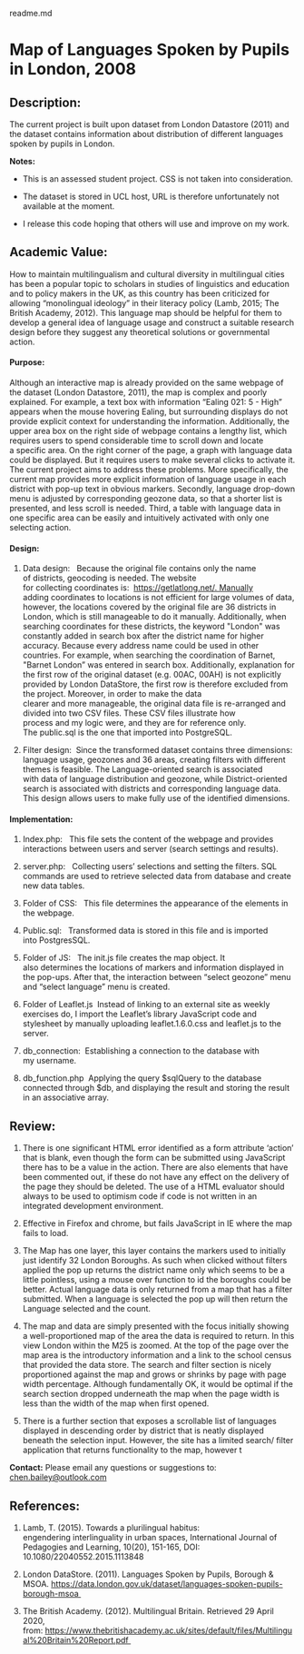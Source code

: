 readme.md

# Map of Languages Spoken by Pupils in London, 2008


## Description:
The current project is built upon dataset from London Datastore (2011) and the dataset contains information about distribution of different languages spoken by pupils in London. 

**Notes:**

- This is an assessed student project. CSS is not taken into consideration.

- The dataset is stored in UCL host, URL is therefore unfortunately not available at the moment.

- I release this code hoping that others will use and improve on my work.


## Academic Value:
How to maintain multilingualism and cultural diversity in multilingual cities has been a popular topic to scholars in studies of linguistics and education and to policy makers in the UK, as this country has been criticized for allowing “monolingual ideology” in their literacy policy (Lamb, 2015; The British Academy, 2012). 
This language map should be helpful for them to develop a general idea of language usage and construct a suitable research design before they suggest any theoretical solutions or governmental action.  


#### Purpose:
Although an interactive map is already provided on the same webpage of the dataset (London Datastore, 2011), the map is complex and poorly explained. For example, a text box with information “Ealing 021: 5 - High” appears when the mouse hovering Ealing, but surrounding displays do not provide explicit context for understanding the information. Additionally, the upper area box on the right side of webpage contains a lengthy list, which requires users to spend considerable time to scroll down and locate a specific area. On the right corner of the page, a graph with language data could be displayed. But it requires users to make several clicks to activate it. The current project aims to address these problems. More specifically, the current map provides more explicit information of language usage in each district with pop-up text in obvious markers. Secondly, language drop-down menu is adjusted by corresponding geozone data, so that a shorter list is presented, and less scroll is needed. Third, a table with language data in one specific area can be easily and intuitively activated with only one selecting action.  

#### Design:
1. Data design:  
Because the original file contains only the name of districts, geocoding is needed. The website for collecting coordinates is:  https://getlatlong.net/. Manually adding coordinates to locations is not efficient for large volumes of data, however, the locations covered by the original file are 36 districts in London, which is still manageable to do it manually. Additionally, when searching coordinates for these districts, the keyword "London" was constantly added in search box after the district name for higher accuracy. Because every address name could be used in other countries. For example, when searching the coordination of Barnet, "Barnet London” was entered in search box. Additionally, explanation for the first row of the original dataset (e.g. 00AC, 00AH) is not explicitly provided by London DataStore, the first row is therefore excluded from the project. Moreover, in order to make the data clearer and more manageable, the original data file is re-arranged and divided into two CSV files. These CSV files illustrate how process and my logic were, and they are for reference only. The public.sql is the one that imported into PostgreSQL. 

2. Filter design: 
Since the transformed dataset contains three dimensions: language usage, geozones and 36 areas, creating filters with different themes is feasible. The Language-oriented search is associated with data of language distribution and geozone, while District-oriented search is associated with districts and corresponding language data. This design allows users to make fully use of the identified dimensions. 

#### Implementation:
1. Index.php:  
This file sets the content of the webpage and provides interactions between users and server (search settings and results). 

2. server.php:  
Collecting users’ selections and setting the filters. SQL commands are used to retrieve selected data from database and create new data tables. 

3. Folder of CSS:  
This file determines the appearance of the elements in the webpage. 
 
4. Public.sql:  
Transformed data is stored in this file and is imported into PostgresSQL. 
 
5. Folder of JS:  
The init.js file creates the map object. It also determines the locations of markers and information displayed in the pop-ups. After that, the interaction between “select geozone” menu and “select language” menu is created. 
 
6. Folder of Leaflet.js 
Instead of linking to an external site as weekly exercises do, I import the Leaflet’s library JavaScript code and stylesheet by manually uploading leaflet.1.6.0.css and leaflet.js to the server. 
 
7. db_connection: 
Establishing a connection to the database with my username.  
 
8. db_function.php 
Applying the query $sqlQuery to the database connected through $db, and displaying the result and storing the result in an associative array.  



## Review:

1. There is one significant HTML error identified as a form attribute ‘action’ that is blank, even though the form can be submitted using JavaScript there has to be a value in the action. There are also elements that have been commented out, if these do not have any effect on the delivery of the page they should be deleted. The use of a HTML evaluator should always to be used to optimism code if code is not written in an integrated development environment.

2. Effective in Firefox and chrome, but fails JavaScript in IE where the map fails to load.

3. The Map has one layer, this layer contains the markers used to initially just identify 32 London Boroughs. As such when clicked without filters applied the pop up returns the district name only which seems to be a little pointless, using a mouse over function to id the boroughs could be better. Actual language data is only returned from a map that has a filter submitted. When a language is selected the pop up will then return the Language selected and the count.

4. The map and data are simply presented with the focus initially showing a well-proportioned map of the area the data is required to return. In this view London within the M25 is zoomed. At the top of the page over the map area is the introductory information and a link to the school census that provided the data store. The search and filter section is nicely proportioned against the map and grows or shrinks by page with page width percentage. Although fundamentally OK, it would be optimal if the search section dropped underneath the map when the page width is less than the width of the map when first opened.

5. There is a further section that exposes a scrollable list of languages displayed in descending order by district that is neatly displayed beneath the selection input. However, the site has a limited search/ filter application that returns functionality to the map, however t


**Contact:** Please email any questions or suggestions to: chen.bailey@outlook.com

## References:

1. Lamb, T. (2015). Towards a plurilingual habitus: engendering interlinguality in urban spaces, International Journal of Pedagogies and Learning, 10(20), 151-165, DOI: 10.1080/22040552.2015.1113848
 
2. London DataStore. (2011). Languages Spoken by Pupils, Borough & MSOA. https://data.london.gov.uk/dataset/languages-spoken-pupils-borough-msoa 

3. The British Academy. (2012). Multilingual Britain. Retrieved 29 April 2020, from: https://www.thebritishacademy.ac.uk/sites/default/files/Multilingual%20Britain%20Report.pdf 


